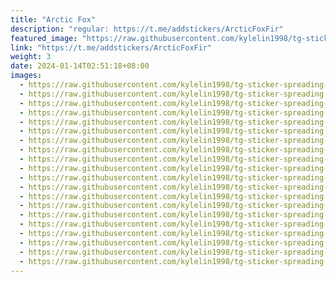 ```yaml
---
title: "Arctic Fox"
description: "regular: https://t.me/addstickers/ArcticFoxFir"
featured_image: "https://raw.githubusercontent.com/kylelin1998/tg-sticker-spreading-worldwide-images/main/img/44d1d5af-4eff-41fc-aa31-f537ca24feab.jpg"
link: "https://t.me/addstickers/ArcticFoxFir"
weight: 3
date: 2024-01-14T02:51:18+08:00
images:
  - https://raw.githubusercontent.com/kylelin1998/tg-sticker-spreading-worldwide-images/main/img/44d1d5af-4eff-41fc-aa31-f537ca24feab.jpg
  - https://raw.githubusercontent.com/kylelin1998/tg-sticker-spreading-worldwide-images/main/img/93f7d32a-a3e3-4cfc-b65d-ed0072912529.jpg
  - https://raw.githubusercontent.com/kylelin1998/tg-sticker-spreading-worldwide-images/main/img/cf03ef79-52ea-4a2f-8b28-070af750dd44.jpg
  - https://raw.githubusercontent.com/kylelin1998/tg-sticker-spreading-worldwide-images/main/img/2312e6ee-29c2-4268-beb7-8762f4b83e27.jpg
  - https://raw.githubusercontent.com/kylelin1998/tg-sticker-spreading-worldwide-images/main/img/6dea87e3-bfc6-40b8-96c5-cc5ace71240e.jpg
  - https://raw.githubusercontent.com/kylelin1998/tg-sticker-spreading-worldwide-images/main/img/e4d4e1b6-1035-409c-87ad-8e40cbeadd1f.jpg
  - https://raw.githubusercontent.com/kylelin1998/tg-sticker-spreading-worldwide-images/main/img/63d6116d-3983-4428-93f5-058298af841a.jpg
  - https://raw.githubusercontent.com/kylelin1998/tg-sticker-spreading-worldwide-images/main/img/dc43f9a5-0c39-40ce-9a9a-611a7dd36c34.jpg
  - https://raw.githubusercontent.com/kylelin1998/tg-sticker-spreading-worldwide-images/main/img/29bf2196-f5e0-40ba-8abf-e8ad7e2e4c06.jpg
  - https://raw.githubusercontent.com/kylelin1998/tg-sticker-spreading-worldwide-images/main/img/6b46f9b3-085f-4b6d-8ee5-580a7bc7152c.jpg
  - https://raw.githubusercontent.com/kylelin1998/tg-sticker-spreading-worldwide-images/main/img/4e559dcf-dbb7-4a0d-8caa-3dccaf0e5269.jpg
  - https://raw.githubusercontent.com/kylelin1998/tg-sticker-spreading-worldwide-images/main/img/f6309d72-ec4c-4d87-85fd-48c34a25f604.jpg
  - https://raw.githubusercontent.com/kylelin1998/tg-sticker-spreading-worldwide-images/main/img/5fcf5208-bf56-4430-994b-ebdeb93a87be.jpg
  - https://raw.githubusercontent.com/kylelin1998/tg-sticker-spreading-worldwide-images/main/img/0362fbdb-a563-49a6-a5ac-f2ee3af3396c.jpg
  - https://raw.githubusercontent.com/kylelin1998/tg-sticker-spreading-worldwide-images/main/img/9089a2ec-b80c-43b5-a314-ff6ec4c08785.jpg
  - https://raw.githubusercontent.com/kylelin1998/tg-sticker-spreading-worldwide-images/main/img/6c87cc18-0024-4762-a09e-a21bc3f0e474.jpg
  - https://raw.githubusercontent.com/kylelin1998/tg-sticker-spreading-worldwide-images/main/img/f9d6039e-0ad2-4c5d-9941-8fc976e215d7.jpg
  - https://raw.githubusercontent.com/kylelin1998/tg-sticker-spreading-worldwide-images/main/img/003e1fda-1e91-4e27-8d5c-17d2c77f98c7.jpg
  - https://raw.githubusercontent.com/kylelin1998/tg-sticker-spreading-worldwide-images/main/img/efc947eb-d03b-4fd3-b6c9-7dfa9081e20f.jpg
  - https://raw.githubusercontent.com/kylelin1998/tg-sticker-spreading-worldwide-images/main/img/06b18410-8148-4a5b-aa04-243071aafe46.jpg
---
```

